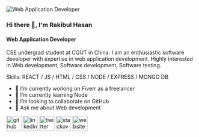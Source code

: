 ![Web Application Developer](https://media-exp1.licdn.com/dms/image/C5616AQFvI65v9d4T-g/profile-displaybackgroundimage-shrink_350_1400/0/1608482094756?e=1642636800&v=beta&t=SfPCrWe9SwGeNVTUocihvEXk5k6kp7rzdL0SDm0VMQg)

### Hi there 👋, I'm Rakibul Hasan
#### Web Application Developer

CSE undergrad student at CQUT in China. I am an enthusiastic software developer with expertise in web application development.
Highly interested in Web development, Software development, Software testing.

Skills: REACT / JS / HTML / CSS / NODE / EXPRESS / MONGO DB

- 🔭 I’m currently working on Fiverr as a freelancer 
- 🌱 I’m currently learning Node 
- 👯 I’m looking to collaborate on GitHub 
- 💬 Ask me about Web development 


[<img src='https://cdn.jsdelivr.net/npm/simple-icons@3.0.1/icons/github.svg' alt='github' height='40'>](https://github.com/https://github.com/Rakibul-Hasan-max)  [<img src='https://cdn.jsdelivr.net/npm/simple-icons@3.0.1/icons/linkedin.svg' alt='linkedin' height='40'>](https://www.linkedin.com/in/https://www.linkedin.com/in/rakibulhasan-bd//)  [<img src='https://cdn.jsdelivr.net/npm/simple-icons@3.0.1/icons/twitter.svg' alt='twitter' height='40'>](https://twitter.com/https://twitter.com/rakibul_h4041)  [<img src='https://cdn.jsdelivr.net/npm/simple-icons@3.0.1/icons/stackoverflow.svg' alt='stackoverflow' height='40'>](https://stackoverflow.com/users/https://stackoverflow.com/users/14316236/)  [<img src='https://cdn.jsdelivr.net/npm/simple-icons@3.0.1/icons/icloud.svg' alt='website' height='40'>](https://rakibul.netlify.app/)
